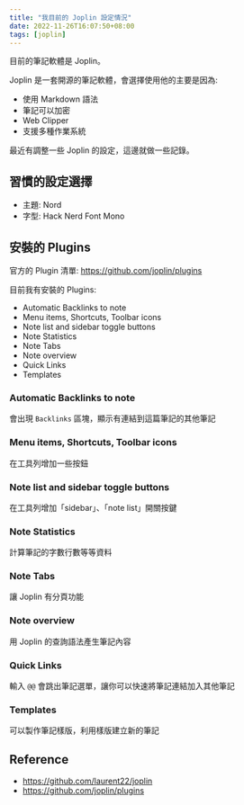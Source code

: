 ```yaml
---
title: "我目前的 Joplin 設定情況"
date: 2022-11-26T16:07:50+08:00
tags: [joplin]
---
```


目前的筆記軟體是 Joplin。

Joplin 是一套開源的筆記軟體，會選擇使用他的主要是因為:
- 使用 Markdown 語法
- 筆記可以加密
- Web Clipper
- 支援多種作業系統

最近有調整一些 Joplin 的設定，這邊就做一些記錄。

## 習慣的設定選擇

- 主題: Nord
- 字型: Hack Nerd Font Mono

## 安裝的 Plugins

官方的 Plugin 清單: https://github.com/joplin/plugins

目前我有安裝的 Plugins:
- Automatic Backlinks to note
- Menu items, Shortcuts, Toolbar icons
- Note list and sidebar toggle buttons
- Note Statistics
- Note Tabs
- Note overview
- Quick Links
- Templates

### Automatic Backlinks to note

會出現 `Backlinks` 區塊，顯示有連結到這篇筆記的其他筆記

### Menu items, Shortcuts, Toolbar icons

在工具列增加一些按鈕

### Note list and sidebar toggle buttons

在工具列增加「sidebar」、「note list」開關按鍵

### Note Statistics

計算筆記的字數行數等等資料

### Note Tabs

讓 Joplin 有分頁功能

### Note overview

用 Joplin 的查詢語法產生筆記內容

### Quick Links

輸入 `@@` 會跳出筆記選單，讓你可以快速將筆記連結加入其他筆記

### Templates

可以製作筆記樣版，利用樣版建立新的筆記

## Reference
- https://github.com/laurent22/joplin
- https://github.com/joplin/plugins
